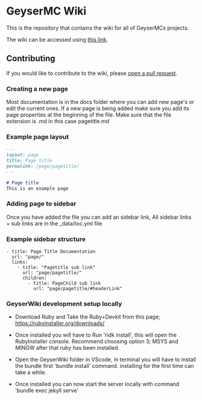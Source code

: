 # GeyserMC Wiki

This is the repository that contains the wiki for all of GeyserMCs projects.

The wiki can be accessed using [this link](https://wiki.geysermc.org).

## Contributing

If you would like to contribute to the wiki, please [open a pull request](https://github.com/GeyserMC/GeyserWiki/pulls).

### Creating a new page

Most documentation is in the docs folder where you can add new page's or edit the current ones.
If a new page is being added make sure you add its page properties at the beginning of the file.
Make sure that the file extension is .md in this case pagetitle.md

### Example page layout

```md
---
layout: page
title: Page title
permalink: /page/pagetitle/
---

# Page title
This is an example page
```

### Adding page to sidebar 

Once you have added the file you can add an sidebar link, All sidebar links + sub links are in the _data/toc.yml file

### Example sidebar structure 

```
- title: Page Title Documentation
  url: "page/"
  links:
    - title: "Pagetitle sub link"
      url: "page/pagetitle/"
      children:
        - title: PageChild sub link
          url: "page/pagetitle/#headerLink"
```

### GeyserWiki  development setup locally

* Download Ruby and Take the Ruby+Devkit from this page; https://rubyinstaller.org/downloads/

* Once installed you will have to Run 'ridk install', this will open the RubyInstaller console.
Recommend choosing option 3; MSYS and MINGW after that ruby has been installed.

* Open the GeyserWiki folder in VScode, in terminal you will have to install the bundle first 'bundle install' command.
installing for the first time can take a while.

* Once installed you can now start the server locally with command 'bundle exec jekyll serve'
